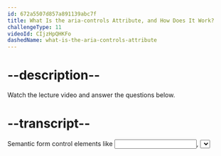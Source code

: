 ```yaml
---
id: 672a5507d857a891139abc7f
title: What Is the aria-controls Attribute, and How Does It Work?
challengeType: 11
videoId: CIjzHpQHKFo
dashedName: what-is-the-aria-controls-attribute
---
```


# --description--

Watch the lecture video and answer the questions below.

# --transcript--

Semantic form control elements like <input>, <select>, <textarea>, <button>, and <fieldset> have built-in states that are conveyed to assistive technologies.
For example, you could use the disabled attribute to disable a button or the checked attribute to indicate that a checkbox is checked.
But if you are creating a custom control element, you need to use ARIA attributes to convey the state of the control to assistive technologies.
In this lecture video, we will discuss a few common ARIA states that you can use on custom control elements.
The first ARIA state we will discuss is aria-selected. This state is used to indicate that an element is selected. You can use this state on custom controls like a tabbed interface, a listbox, or a grid.
Here is an example of how you can use aria-selected on a custom tab control:
<div role="tablist">
  <button role="tab" aria-selected="true">Tab 1</button>
  <button role="tab" aria-selected="false">Tab 2</button>
  <button role="tab" aria-selected="false">Tab 3</button>
</div>
Tabs are used to display multiple panels of content in a limited space. The aria-selected state is used to indicate which tab is currently selected.
When the user selects a tab, the aria-selected state of the selected tab is set to true, and the aria-selected state of the other tabs is set to false.
Another common ARIA state is aria-disabled. This state is used to indicate that an element is disabled only to people using assistive technologies, such as screen readers. It is important to note that aria-disable does not actually disable the element. It is up to you, the developer, to make it look and act like a disabled element. This attribute is also commonly used on native HTML elements in place of the disabled attribute. Which one you choose will depend on the context the button is being used.
Here is an example of how you can use aria-disabled on a custom edit button:
<div role="button" tabindex="-1" aria-disabled="true">Edit</div>
The aria-disabled state is used to tell screen reader users that the edit button is disabled and cannot be interacted with. Again, it does not actually disable the button. When using aria-disabled,you will need to apply styling and JavaScript to make the control look and behave like a disabled button.
In most cases, you will probably use the native button element, but there are cases where you might need to use a custom control. So, it is essential to know how to convey the state of the control to assistive technologies.
The next ARIA state we will discuss is aria-haspopup. This state is used to indicate that an interactive element will trigger a popup element when activated. You can only use the aria-popup attribute when the popup has one of the following roles: menu, listbox, tree, grid, or dialog. The value of aria-popup must be either one of these roles or “true”, which defaults to the menu role. 
Here is an example of a file editor menu  that uses aria-haspopup:

<button id="menubutton" aria-haspopup="menu" aria-controls="filemenu" aria-expanded="false">File</button>
<ul id="filemenu" role="menu" aria-labelledby="menubutton" hidden>
  <li role="menuitem" tabindex="-1">Open</li>
  <li role="menuitem" tabindex="-1">New</li>
  <li role="menuitem" tabindex="-1">Save</li>
  <li role="menuitem" tabindex="-1">Delete</li>
</ul>
The aria-haspopup state is used to indicate that the File menu button will open a popup menu when activated. Screen reader users may hear this additional information when they navigate to the button.
You will need to use JavaScript to show and hide the popup menu, and to implement proper keyboard support for interacting with the menu.Also, please note that the ARIA menu role refers to a very specific type of menu. It generally refers to a list of actions that the user can invoke, similar to a menu on a desktop application. It does not include more common uses of what we typically refer to as “menus”, such as navigation menus. Realistically, most “menus” you create on the web will not be ARIA menus and you will not use aria-haspopup with them. 
The next ARIA state we will discuss is aria-required. The aria-required attribute is used to indicate that a field needs to be filled out before the form is submitted.
Here is an example of working with the aria-required attribute for a custom form control.
<div id="name-label">Full Name*</div>
<div role="textbox" contenteditable aria-labelledby="name-label" aria-required="true" id="name"></div>
We need to use the contenteditable attribute so users can type in their input. We are also using the aria-required attribute set to ”true” to indicate that this custom form control is required.
To make the form control look like a normal form control, you would need to add CSS. You would also need to add JavaScript to prevent the form from being submitted without content.
If the label already has the word required, then you should omit the aria-required attribute. This ensures that screen readers only announce the word required once.
In most cases, you will probably use the native label and form  elements with the required attribute. But if you need to create a custom form control, then it is important to add the aria-required attribute when necessary.
Additionally, the aria-required attribute can also be used on native form inputs, such as the input, textarea, and select elements. This is often preferred to the native required attribute, since the required attribute may have potential usability and accessibility concerns, particularly with the default error handling provided by the browser. Ultimately, you will need to test in order to determine which attribute is best for your situation.
The last ARIA state we will discuss is aria-checked. This attribute is used to indicate whether an element is in the checked state. It is most commonly used when creating custom checkboxes, radio buttons, switches, and listboxes.
Here is an example of how you can use aria-checked on a custom checkbox control:
<div role="checkbox" aria-checked="true" tabindex="0">Checkbox</div>
Native checkbox elements have a built-in checked state that is conveyed to assistive technologies. But if you are creating a custom checkbox control, you will need to use the aria-checked attribute to indicate its state.
When the user interacts with the custom checkbox control, you will need to update the aria-checked state to reflect the new state of the checkbox. When the checkbox is checked, the aria-checked attribute is set to “true”. When it is unchecked, it is set to “false”.
Native elements typically have better support and built-in accessibility features.
However, if you must create custom controls, using ARIA attributes is essential to convey the state of these controls to assistive technologies effectively.
As always, test your work to ensure that ARIA attributes are applied correctly and that the custom control functions in a way that is both accessible and user-friendly.

# --questions--

## --text--

What is the purpose of the `aria-controls` attribute in the context of tabs?

## --answers--

To specify which tab is currently active.

### --feedback--

Think about the association between tabs and content sections.

---

To hide or show sections of content.

### --feedback--

Think about the association between tabs and content sections.

---

To associate a tab with the section it controls.

---

To set the role of the element.

### --feedback--

Think about the association between tabs and content sections.

## --video-solution--

3

## --text--

How does the `aria-controls` attribute affect the content sections in the example?

## --answers--

It automatically updates the content based on user input.

### --feedback--

Think about how the attribute is used to control the visibility of content sections.

---

It hides or shows sections based on which tab is selected.

---

It changes the tab's style to indicate it is selected.

### --feedback--

Think about how the attribute is used to control the visibility of content sections.

---

It defines the visual appearance of the tab.

### --feedback--

Think about how the attribute is used to control the visibility of content sections.

## --video-solution--

2

## --text--

In the provided example, how is the `aria-labelledby` attribute used?

## --answers--

To specify which tab controls which content section.

### --feedback--

It links the tab to the content section it controls.

---

To identify the content section that a tab controls.

---

To define the role of the tab and content sections.

### --feedback--

It links the tab to the content section it controls.

---

To automatically switch between content sections when a tab is clicked.

### --feedback--

It links the tab to the content section it controls.

## --video-solution--

2
